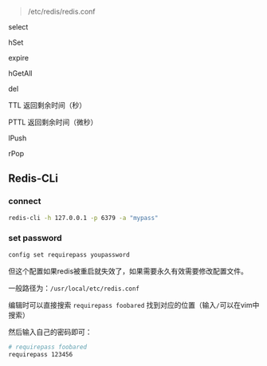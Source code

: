 > /etc/redis/redis.conf 

select

hSet

expire

hGetAll

del

TTL 返回剩余时间（秒）

PTTL 返回剩余时间（微秒）

lPush

rPop

## Redis-CLi

### connect

```bash
redis-cli -h 127.0.0.1 -p 6379 -a "mypass"
```

### set password

```bash
config set requirepass youpassword
```

但这个配置如果redis被重启就失效了，如果需要永久有效需要修改配置文件。

一般路径为：`/usr/local/etc/redis.conf`

编辑时可以直接搜索 `requirepass foobared` 找到对应的位置（输入`/`可以在vim中搜索）

然后输入自己的密码即可：

```bash
# requirepass foobared
requirepass 123456
```

